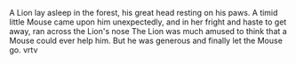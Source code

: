 A Lion lay asleep in the forest, his great head resting on his paws. A timid little Mouse came upon him unexpectedly, and in her fright and haste to get away, ran across the Lion's nose The Lion was much amused to think that a Mouse could ever help him. But he was generous and finally let the Mouse go.     vrtv